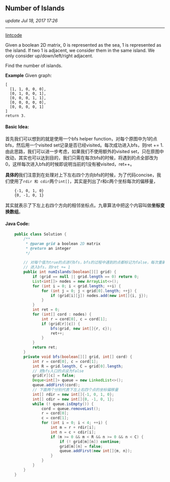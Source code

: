 ## Number of Islands
_update Jul 18, 2017 17:26_

---
[lintcode](http://www.lintcode.com/en/problem/number-of-islands/)

Given a boolean 2D matrix, 0 is represented as the sea, 1 is represented as the island. If two 1 is adjacent, we consider them in the same island. We only consider up/down/left/right adjacent.

Find the number of islands.

**Example**
    Given graph:
    
    [
      [1, 1, 0, 0, 0],
      [0, 1, 0, 0, 1],
      [0, 0, 0, 1, 1],
      [0, 0, 0, 0, 0],
      [0, 0, 0, 0, 1]
    ]
    return 3.
    
#### Basic Idea:
首先我们可以想到的就是使用一个bfs helper function，对每个原图中为1的点bfs，然后用一个visited set记录是否已经visited。每次成功进入bfs，则ret += 1. 由此思路，我们可以进一步考虑，如果我们不使用额外的visited set，只在原图中改动，其实也可以达到目的，我们只需在每次bfs的时候，将遇到的点全部改为0，这样每次进入bfs的时候即说明当前的1没有被visited，ret++。

**具体的**我们注意到在处理对上下左右四个方向bfs的时候，为了代码concise，我们使用了`rdir 和 cdir`两个`int[]`，其实是列出了r和c两个坐标每次的偏移量，
```
    {-1, 0, 1, 0}
    {0, -1, 0, 1}
```
其实就表示了下左上右四个方向的相邻坐标点。九章算法中把这个内容叫做**坐标变换数组**。

#### Java Code:
```java
    public class Solution {
        /**
         * @param grid a boolean 2D matrix
         * @return an integer
         */
         
        // 对每个值为true的点进行bfs，bfs的过程中遇到的点都标记为false，每次重新开始
        // 进入bfs，则ret += 1
        public int numIslands(boolean[][] grid) {
            if (grid == null || grid.length == 0) return 0;
            List<int[]> nodes = new ArrayList<>();
            for (int i = 0; i < grid.length; ++i) {
                for (int j = 0; j < grid[0].length; ++j) {
                    if (grid[i][j]) nodes.add(new int[]{i, j});
                }
            }
            int ret = 0;
            for (int[] cord : nodes) {
                int r = cord[0], c = cord[1];
                if (grid[r][c]) {
                    bfs(grid, new int[]{r, c});
                    ret++;
                }
            }
            return ret;
        }
        private void bfs(boolean[][] grid, int[] cord) {
            int r = cord[0], c = cord[1];
            int R = grid.length, C = grid[0].length;
            // 把bfs入口的点设为false
            grid[r][c] = false;
            Deque<int[]> queue = new LinkedList<>();
            queue.addFirst(cord);
            // 下面两个分别代表下左上右四个点的坐标偏移量
            int[] rdir = new int[]{-1, 0, 1, 0};
            int[] cdir = new int[]{0, -1, 0, 1};
            while (! queue.isEmpty()) {
                cord = queue.removeLast();
                r = cord[0];
                c = cord[1];
                for (int i = 0; i < 4; ++i) {
                    int m = r + rdir[i];
                    int n = c + cdir[i];
                    if (m >= 0 && m < R && n >= 0 && n < C) {
                        if (! grid[m][n]) continue;
                        grid[m][n] = false;
                        queue.addFirst(new int[]{m, n});
                    }
                }
            }
        }
    }
```